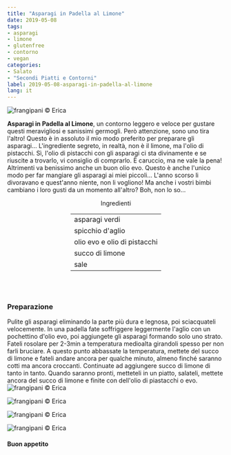 ```yaml
---
title: "Asparagi in Padella al Limone"
date: 2019-05-08
tags:
- asparagi
- limone
- glutenfree
- contorno
- vegan
categories:
- Salato
- "Secondi Piatti e Contorni"
label: 2019-05-08-asparagi-in-padella-al-limone
lang: it
---
```

![](header.jpeg "frangipani © Erica")

**Asparagi in Padella al Limone**, un contorno leggero e veloce per gustare questi meravigliosi e sanissimi germogli. Però attenzione, sono uno tira l'altro! Questo è in assoluto il mio modo preferito per preparare gli asparagi... L'ingrediente segreto, in realtà, non è il limone, ma l'olio di pistacchi. Sì, l'olio di pistacchi con gli asparagi ci sta divinamente e se riuscite a trovarlo, vi consiglio di comprarlo. È caruccio, ma ne vale la pena! Altrimenti va benissimo anche un buon olio evo. Questo è anche l'unico modo per far mangiare gli asparagi ai miei piccoli... L'anno scorso li divoravano e quest'anno niente, non li vogliono! Ma anche i vostri bimbi cambiano i loro gusti da un momento all'altro? Boh, non lo so...

<div id="wrapper" style="text-align: center">
  <div id="yourdiv" style="display: inline-block;">
    <div class="ingredients" itemscope itemtype="http://schema.org/Recipe">
      <span itemprop="name" style="display:none;">Asparagi in Padella al Limone</span>
      <span itemprop="recipeCategory" style="display:none;">Salato</span>
      <img itemprop="image" style="display:none;" class="ignore-gallery-item" src="header.jpeg"/>
      <span itemprop="author" style="display:none;">Erica Raiano</span>
      <span itemprop="description" style="display:none;">Asparagi in Padella al Limone, un contorno leggero e veloce per gustare questi meravigliosi e sanissimi germogli.</span>
      <div class="ingredients-title">Ingredienti</div>
      <table>
        <tbody>
          </tr>
          <tr itemprop="recipeIngredient">
            <td>asparagi verdi</td>
          </tr>
          <tr itemprop="recipeIngredient">
            <td>spicchio d'aglio</td>
          </tr>
          <tr itemprop="recipeIngredient">
            <td>olio evo e olio di pistacchi</td>
          </tr>
          <tr itemprop="recipeIngredient">
            <td>succo di limone</td>
          </tr>
          <tr itemprop="recipeIngredient">
            <td>sale</td>
          </tr>
        </tbody>
      </table>
      <br></br>
    </div>
  </div>
</div>


<h3>
  <font color="grey">
    <i class="fa-solid fa-gears"></i>
  </font> Preparazione
</h3>

Pulite gli asparagi eliminando la parte più dura e legnosa, poi sciacquateli velocemente. In una padella fate soffriggere leggermente l'aglio con un pochettino d'olio evo, poi aggiungete gli asparagi formando solo uno strato. Fateli rosolare per 2-3min a temperatura medioalta girandoli spesso per non farli bruciare. A questo punto abbassate la temperatura, mettete del succo di limone e fateli andare ancora per qualche minuto, almeno finché saranno cotti ma ancora croccanti. Continuate ad aggiungere succo di limone di tanto in tanto. Quando saranno pronti, metteteli in un piatto, salateli, mettete ancora del succo di limone e finite con dell'olio di piastacchi o evo.
![](risultato1.jpeg "frangipani © Erica")

![](risultato2.jpeg "frangipani © Erica")

![](risultato3.jpeg "frangipani © Erica")

![](risultato4.jpeg "frangipani © Erica")

<h4>Buon appetito
  <font color="red">
    <i class="fa-regular fa-face-smile"></i>
  </font>
</h4>
